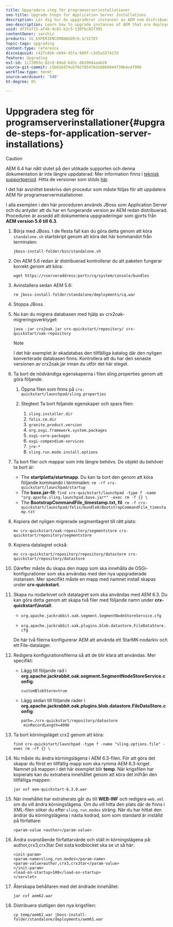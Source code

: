 ```yaml
---
title: Uppgradera steg för programserverinstallationer
seo-title: Upgrade Steps for Application Server Installations
description: Lär dig hur du uppgraderar instanser av AEM som distribueras via programservrar.
seo-description: Learn how to upgrade instances of AEM that are deployed via Application Servers.
uuid: df3fa715-af4b-4c81-b2c5-130fbc82f395
contentOwner: sarchiz
products: SG_EXPERIENCEMANAGER/6.4/SITES
topic-tags: upgrading
content-type: reference
discoiquuid: c427c8b6-eb94-45fa-908f-c3d5a337427d
feature: Upgrading
exl-id: 1c72093e-82c8-49ad-bd3c-d61904aaab28
source-git-commit: c5b816d74c6f02f85476d16868844f39b4c47996
workflow-type: tm+mt
source-wordcount: '540'
ht-degree: 0%

---
```


# Uppgradera steg för programserverinstallationer{#upgrade-steps-for-application-server-installations}

>[!CAUTION]
>
>AEM 6.4 har nått slutet på den utökade supporten och denna dokumentation är inte längre uppdaterad. Mer information finns i [teknisk supportperiod](https://helpx.adobe.com/support/programs/eol-matrix.html). Hitta de versioner som stöds [här](https://experienceleague.adobe.com/docs/).

I det här avsnittet beskrivs den procedur som måste följas för att uppdatera AEM för programserverinstallationer.

I alla exemplen i den här proceduren används JBoss som Application Server och du antyder att du har en fungerande version av AEM redan distribuerad. Proceduren är avsedd att dokumentera uppgraderingar som gjorts från **AEM version 5.6 till 6.3**.

1. Börja med JBoss. I de flesta fall kan du göra detta genom att köra `standalone.sh` startskript genom att köra det här kommandot från terminalen:

   ```shell
   jboss-install-folder/bin/standalone.sh
   ```

1. Om AEM 5.6 redan är distribuerad kontrollerar du att paketen fungerar korrekt genom att köra:

   ```shell
   wget https://<serveraddress:port>/cq/system/console/bundles
   ```

1. Avinstallera sedan AEM 5.6:

   ```shell
   rm jboss-install-folder/standalone/deployments/cq.war
   ```

1. Stoppa JBoss.

1. Nu kan du migrera databasen med hjälp av crx2oak-migreringsverktyget:

   ```shell
   java -jar crx2oak.jar crx-quickstart/repository/ crx-quickstart/oak-repository
   ```

   >[!NOTE]
   >
   >I det här exemplet är ekadatabas den tillfälliga katalog där den nyligen konverterade databasen finns. Kontrollera att du har den senaste versionen av crx2oak.jar innan du utför det här steget.

1. Ta bort de nödvändiga egenskaperna i filen sling.properties genom att göra följande:

   1. Öppna filen som finns på `crx-quickstart/launchpad/sling.properties`
   1. Stegtext Ta bort följande egenskaper och spara filen:

      1. `sling.installer.dir`
      1. `felix.cm.dir`
      1. `granite.product.version`
      1. `org.osgi.framework.system.packages`
      1. `osgi-core-packages`
      1. `osgi-compendium-services`
      1. `jre-*`
      1. `sling.run.mode.install.options`

1. Ta bort filer och mappar som inte längre behövs. De objekt du behöver ta bort är:

   * The **startplatta/startmapp**. Du kan ta bort den genom att köra följande kommando i terminalen: `rm -rf crx-quickstart/launchpad/startup`
   * The **base.jar-fil**: `find crx-quickstart/launchpad -type f -name "org.apache.sling.launchpad.base.jar*" -exec rm -f {} \`
   * The **BootstrapCommandFile_timestamp.txt, fil**: `rm -f crx-quickstart/launchpad/felix/bundle0/BootstrapCommandFile_timestamp.txt`

1. Kopiera det nyligen migrerade segmentlagret till rätt plats:

   ```shell
   mv crx-quickstart/oak-repository/segmentstore crx-quickstart/repository/segmentstore
   ```

1. Kopiera datalagret också:

   ```shell
   mv crx-quickstart/repository/repository/datastore crx-quickstart/repository/datastore
   ```

1. Därefter måste du skapa den mapp som ska innehålla de OSGi-konfigurationer som ska användas med den nya uppgraderade instansen. Mer specifikt måste en mapp med namnet install skapas under **crx-quickstart**.

1. Skapa nu nodarkivet och datalagret som ska användas med AEM 6.3. Du kan göra detta genom att skapa två filer med följande namn under **crx-quickstart\install**:

   * `org.apache.jackrabbit.oak.segment.SegmentNodeStoreService.cfg`

   * `org.apache.jackrabbit.oak.plugins.blob.datastore.FileDataStore.cfg`

   De här två filerna konfigurerar AEM att använda ett StarMK-nodarkiv och ett File-datalager.

1. Redigera konfigurationsfilerna så att de blir klara att användas. Mer specifikt:

   * Lägg till följande rad i **org.apache.jackrabbit.oak.segment.SegmentNodeStoreService.config**:

      `customBlobStore=true`

   * Lägg sedan till följande rader i **org.apache.jackrabbit.oak.plugins.blob.datastore.FileDataStore.config**:

      ```
      path=./crx-quickstart/repository/datastore
       minRecordLength=4096
      ```

1. Ta bort körningsläget crx2 genom att köra:

   ```shell
   find crx-quickstart/launchpad -type f -name "sling.options.file" -exec rm -rf {} \
   ```

1. Nu måste du ändra körningslägena i AEM 6.3-filen. För att göra det skapar du först en tillfällig mapp som ska rymma AEM 6.3-kriget. Namnet på mappen i det här exemplet blir **temp**. När krigsfilen har kopierats kan du extrahera innehållet genom att köra det inifrån den tillfälliga mappen:

   ```shell
   jar xvf aem-quickstart-6.3.0.war
   ```

1. När innehållet har extraherats går du till **WEB-INF** och redigera `web.xml` om du vill ändra körningslägena. Om du vill hitta den plats där de finns i XML-filen söker du efter `sling.run.modes` sträng. När du har hittat den ändrar du körningslägena i nästa kodrad, som som standard är inställd på författare:

   ```shell
   <param-value >author</param-value>
   ```

1. Ändra ovanstående författarvärde och ställ in körningslägena på: author,crx3,crx3tar Det sista kodblocket ska se ut så här:

   ```
   <init-param>
   <param-name>sling.run.modes</param-name>
   <param-value>author,crx3,crx3tar</param-value>
   </init-param>
   <load-on-startup>100</load-on-startup>
   </servlet>
   ```

1. Återskapa behållaren med det ändrade innehållet:

   ```shell
   jar cvf aem62.war
   ```

1. Distribuera slutligen den nya krigsfilen:

   ```shell
   cp temp/aem62.war jboss-install-folder/standalone/deployments/aem61.war
   ```
